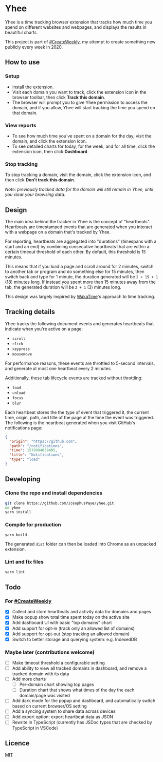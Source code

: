 # Yhee

Yhee is a time tracking browser extension that tracks how much time you spend on different websites and webpages, and displays the results in beautiful charts.

This project is part of [#CreateWeekly](https://dev.to/josephuspaye/createweekly-create-something-new-publicly-every-week-in-2020-1nh9), my attempt to create something new publicly every week in 2020.

## How to use

### Setup

- Install the extension.
- Visit each domain you want to track, click the extension icon in the browser toolbar, then click **Track this domain**.
- The browser will prompt you to give Yhee permission to access the domain, and if you allow, Yhee will start tracking the time you spend on that domain.

### View reports

- To see how much time you've spent on a domain for the day, visit the domain, and click the extension icon.
- To see detailed charts for today, for the week, and for all time, click the extension icon, then click **Dashboard**.

### Stop tracking

To stop tracking a domain, visit the domain, click the extension icon, and then click **Don't track this domain**.

_Note: previously tracked data for the domain will still remain in Yhee, until you clear your browsing data._

## Design

The main idea behind the tracker in Yhee is the concept of "heartbeats". Heartbeats are timestamped events that are generated when you interact with a webpage on a domain that's tracked by Yhee.

For reporting, heartbeats are aggregated into "durations" (timespans with a start and an end) by combining consecutive heartbeats that are within a certain timeout threshold of each other. By default, this threshold is 15 minutes.

This means that if you load a page and scroll around for 2 minutes, switch to another tab or program and do something else for 15 minutes, then switch back and type for 1 minute, the duration generated will be `2 + 15 + 1` (18) minutes long. If instead you spent more than 15 minutes away from the tab, the generated duration will be `2 + 1` (3) minutes long.

This design was largely inspired by [WakaTime](https://wakatime.com/dashboard)'s approach to time tracking.

## Tracking details

Yhee tracks the following document events and generates heartbeats that indicate when you're active on a page:

- `scroll`
- `click`
- `keypress`
- `mousemove`

For performance reasons, these events are throttled to 5-second intervals, and generate at most one heartbeat every 2 minutes.

Additionally, these tab lifecycle events are tracked without throttling:

- `load`
- `unload`
- `focus`
- `blur`

Each heartbeat stores the the type of event that triggered it, the current time, origin, path, and title of the page at the time the event was triggered. The following is the heartbeat generated when you visit GitHub's notifications page:

```json
{
  "origin": "https://github.com",
  "path": "/notifications",
  "time": 1579004038495,
  "title": "Notifications",
  "type": "load"
}
```

## Developing

### Clone the repo and install dependencies

```sh
git clone https://github.com/JosephusPaye/yhee.git
cd yhee
yarn install
```

### Compile for production

```sh
yarn build
```

The generated `dist` folder can then be loaded into Chrome as an unpacked extension.

### Lint and fix files

```sh
yarn lint
```

## Todo

### For [#CreateWeekly](https://dev.to/josephuspaye/createweekly-create-something-new-publicly-every-week-in-2020-1nh9)

- [x] Collect and store heartbeats and activity data for domains and pages
- [x] Make popup show total time spent today on the active site
- [x] Add dashboard UI with basic "top domains" chart
- [x] Add support for opt-in (track only an allowed list of domains)
- [x] Add support for opt-out (stop tracking an allowed domain)
- [x] Switch to better storage and querying system: e.g. IndexedDB

### Maybe later (contributions welcome)

- [ ] Make timeout threshold a configurable setting
- [ ] Add ability to view all tracked domains in dashboard, and remove a tracked domain with its data
- [ ] Add more charts
  - [ ] Per-domain chart showing top pages
  - [ ] Duration chart that shows what times of the day the each domain/page was visited
- [ ] Add dark mode for the popup and dashboard, and automatically switch based on current browser/OS setting
- [ ] Add a syncing system to share data across devices
- [ ] Add export option: export heartbeat data as JSON
- [ ] Rewrite in TypeScript (currently has JSDoc types that are checked by TypeScript in VSCode)

## Licence

[MIT](LICENCE)
